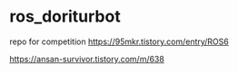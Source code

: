 # ros_doriturbot
repo for competition
https://95mkr.tistory.com/entry/ROS6

https://ansan-survivor.tistory.com/m/638
